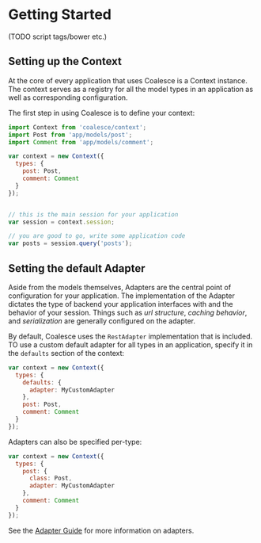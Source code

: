 # Getting Started

(TODO script tags/bower etc.)

## Setting up the Context

At the core of every application that uses Coalesce is a Context instance. The context serves as a registry for all the model types in an application as well as corresponding configuration.

The first step in using Coalesce is to define your context:


```javascript
import Context from 'coalesce/context';
import Post from 'app/models/post';
import Comment from 'app/models/comment';

var context = new Context({
  types: {
    post: Post,
    comment: Comment
  }
});


// this is the main session for your application
var session = context.session;

// you are good to go, write some application code
var posts = session.query('posts');
```

## Setting the default Adapter

Aside from the models themselves, Adapters are the central point of configuration for your application. The implementation of the Adapter dictates the type of backend your application interfaces with and the behavior of your session. Things such as *url structure*, *caching behavior*, and *serialization* are generally configured on the adapter.

By default, Coalesce uses the `RestAdapter` implementation that is included. TO use a custom default adapter for all types in an application, specify it in the `defaults` section of the context:

```javascript
var context = new Context({
  types: {
    defaults: {
      adapter: MyCustomAdapter 
    },
    post: Post,
    comment: Comment
  }
});
```

Adapters can also be specified per-type:

```javascript
var context = new Context({
  types: {
    post: {
      class: Post,
      adapter: MyCustomAdapter
    },
    comment: Comment
  }
});
```

See the [Adapter Guide](#) for more information on adapters.
